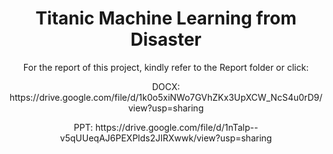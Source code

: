 <h1 align='center'>Titanic Machine Learning from Disaster</h1>
<p align='center'>For the report of this project, kindly refer to the Report folder or click:</p>
<p align='center'>DOCX: https://drive.google.com/file/d/1k0o5xiNWo7GVhZKx3UpXCW_NcS4u0rD9/view?usp=sharing</p>
<p align='center'>PPT: https://drive.google.com/file/d/1nTalp--v5qUUeqAJ6PEXPlds2JIRXwwk/view?usp=sharing</p>
